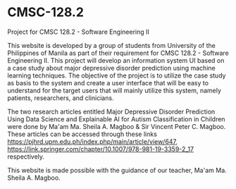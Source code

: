 # CMSC-128.2
Project for CMSC 128.2 - Software Engineering II

This website is developed by a group of students from University of the Philippines of Manila as part of their requirement for CMSC 128.2 - Software Engineering II.  This project will develop an information system UI based on a case study about major depressive disorder prediction using machine learning techniques. The objective of the project is to utilize the case study as basis to the system and create a user interface that will be easy to understand for the target users that will mainly utilize this system, namely patients, researchers, and clinicians. 

The two research articles entitled Major Depressive Disorder Prediction Using Data Science and Explainable AI for Autism Classification in Children were done by Ma'am Ma. Sheila A. Magboo & Sir Vincent Peter C. Magboo. These articles can be accessed through these links https://pjhrd.upm.edu.ph/index.php/main/article/view/647, https://link.springer.com/chapter/10.1007/978-981-19-3359-2_17 respectively. 

This website is made possible with the guidance of our teacher, Ma'am Ma. Sheila A. Magboo. 